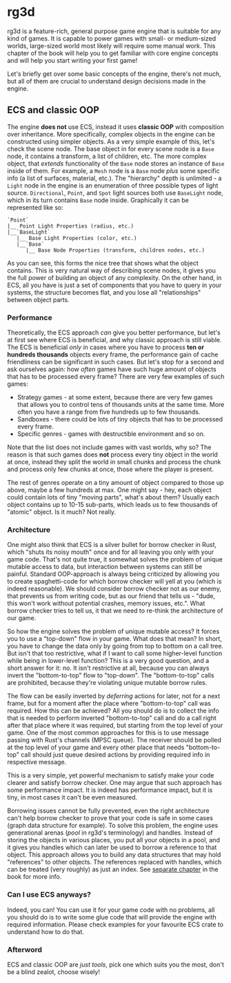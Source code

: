 # rg3d

rg3d is a feature-rich, general purpose game engine that is suitable for any kind of games. It is capable to power
games with small- or medium-sized worlds, large-sized world most likely will require some manual work. This chapter
of the book will help you to get familiar with core engine concepts and will help you start writing your first game!

Let's briefly get over some basic concepts of the engine, there's not much, but all of them are crucial to understand
design decisions made in the engine.

## ECS and classic OOP

The engine **does not** use ECS, instead it uses **classic OOP** with composition over inheritance. More specifically,
complex objects in the engine can be constructed using simpler objects. As a very simple example of this, let's 
check the scene node. The base object in for every scene node is a `Base` node, it contains a transform, a list
of children, etc. The more complex object, that _extends_ functionality of the `Base` node stores an instance of
`Base` inside of them. For example, a `Mesh` node is a `Base` node _plus_ some specific info (a list of surfaces,
material, etc.). The "hierarchy" depth is unlimited - a `Light` node in the engine is an enumeration of three 
possible types of light source. `Directional`, `Point`, and `Spot` light sources both use `BaseLight` node, 
which in its turn contains `Base` node inside. Graphically it can be represented like so:

```text
`Point`
|__ Point Light Properties (radius, etc.)
|__`BaseLight`
   |__ Base Light Properties (color, etc.)
   |__`Base`
      |__ Base Node Properties (transform, children nodes, etc.)
```

As you can see, this forms the nice tree that shows what the object contains. This is very natural way of describing
scene nodes, it gives you the full power of building an object of any complexity. On the other hand, in ECS, all
you have is just a set of components that you have to query in your systems, the structure becomes flat, and you lose
all "relationships" between object parts.

### Performance

Theoretically, the ECS approach _can_ give you better performance, but let's at first see where ECS is beneficial,
and why classic approach is still viable. The ECS is beneficial _only_ in cases where you have to process 
**ten or hundreds thousands** objects every frame, the performance gain of cache friendliness can be significant
in such cases. But let's stop for a second and ask ourselves again: how _often_ games have such huge amount of objects 
that has to be processed every frame? There are very few examples of such games:

- Strategy games - at some extent, because there are very few games that allows you to control tens of thousands
units at the same time. More often you have a range from five hundreds up to few thousands.
- Sandboxes - there could be lots of tiny objects that has to be processed every frame.
- Specific genres - games with destructible environment and so on.

Note that the list does not include games with vast worlds, why so? The reason is that such games does **not**
process every tiny object in the world at once, instead they split the world in small chunks and process the
chunk and process only few chunks at once, those where the player is present. 

The rest of genres operate on a tiny amount of object compared to those up above, maybe a few hundreds at max.
One might say - hey, each object could contain lots of tiny "moving parts", what's about them? Usually each 
object contains up to 10-15 sub-parts, which leads us to few thousands of "atomic" object. Is it much? Not really.

### Architecture

One might also think that ECS is a silver bullet for borrow checker in Rust, which "shuts its noisy mouth" once
and for all leaving you only with your game code. That's not quite true, it somewhat solves the problem of unique
mutable access to data, but interaction between systems can still be painful. Standard OOP-approach is always being
criticized by allowing you to create spaghetti-code for which borrow checker will yell at you (which is indeed 
reasonable). We should consider borrow checker not as our enemy, that prevents us from writing code, but as 
our friend that tells us - "dude, this won't work without potential crashes, memory issues, etc.". What borrow
checker tries to tell us, it that we need to re-think the architecture of our game. 

So how the engine solves the problem of unique mutable access? It forces you to use a "top-down" flow in your game.
What does that mean? In short, you have to change the data only by going from top to bottom on a call tree. But 
isn't that too restrictive, what if I want to call some higher-level function while being in lower-level function?
This is a very good question, and a short answer for it: _no_. It isn't restrictive at all, because you can always
invert the "bottom-to-top" flow to "top-down". The "bottom-to-top" calls are prohibited, because they're violating
unique mutable borrow rules.

The flow can be easily inverted by _deferring_ actions for later, not for a next frame, but for a moment after 
the place where "bottom-to-top" call was required. How this can be achieved? All you should do is to collect the
info that is needed to perform inverted "bottom-to-top" call and do a call right after that place where it was 
required, but starting from the top level of your game. One of the most common approaches for this is to use 
message passing with Rust's channels (MPSC queue). The receiver should be polled at the top level of your game
and every other place that needs "bottom-to-top" call should just queue desired actions by providing required info
in respective message. 

This is a very simple, yet powerful mechanism to satisfy make your code clearer and satisfy borrow checker. One
may argue that such approach has some performance impact. It is indeed has performance impact, but it is tiny, in
most cases it can't be even measured.

Borrowing issues cannot be fully prevented, even the right architecture can't help borrow checker to prove that 
your code is safe in some cases (graph data structure for example). To solve this problem, the engine uses
generational arenas (_pool_ in rg3d's terminology) and handles. Instead of storing the objects in various places,
you put all your objects in a pool, and it gives you handles which can later be used to borrow a reference to
that object. This approach allows you to build any data structures that may hold "references" to other objects.
The references replaced with handles, which can be treated (very roughly) as just an index. See
[separate chapter](./beginning/data_management.md) in the book for more info.

### Can I use ECS anyways?

Indeed, you can! You can use it for your game code with no problems, all you should do is to write some glue
code that will provide the engine with required information. Please check examples for your favourite ECS crate
to understand how to do that.

### Afterword

ECS and classic OOP are _just tools_, pick one which suits you the most, don't be a blind zealot, choose wisely!